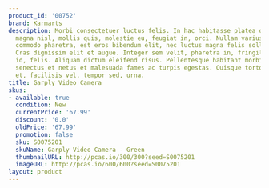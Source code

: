 ```yaml
---
product_id: '00752'
brand: Karmarts
description: Morbi consectetuer luctus felis. In hac habitasse platea dictumst. Aenean
  magna nisl, mollis quis, molestie eu, feugiat in, orci. Nullam varius, turpis et
  commodo pharetra, est eros bibendum elit, nec luctus magna felis sollicitudin mauris.
  Cras dignissim elit et augue. Integer sem velit, pharetra in, fringilla eu, fermentum
  id, felis. Aliquam dictum eleifend risus. Pellentesque habitant morbi tristique
  senectus et netus et malesuada fames ac turpis egestas. Quisque tortor velit, scelerisque
  et, facilisis vel, tempor sed, urna.
title: Garply Video Camera
skus:
- available: true
  condition: New
  currentPrice: '67.99'
  discount: '0.0'
  oldPrice: '67.99'
  promotion: false
  sku: S0075201
  skuName: Garply Video Camera - Green
  thumbnailURL: http://pcas.io/300/300?seed=S0075201
  imageURL: http://pcas.io/600/600?seed=S0075201
layout: product
---
```

